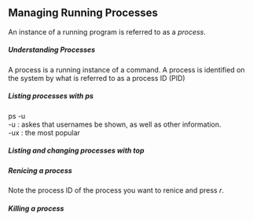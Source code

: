 ## Managing Running Processes
An instance of a running program is referred to as a *process*.

##### Understanding Processes
A process is a running instance of a command. A process is identified on the system by what is referred to as a process ID (PID)

##### Listing processes with ps
ps -u\
-u : askes that usernames be shown, as well as other information.\
-ux : the most popular

##### Listing and changing processes with top

##### Renicing a process
Note the process ID of the process you want to renice and press *r*.

##### Killing a process
